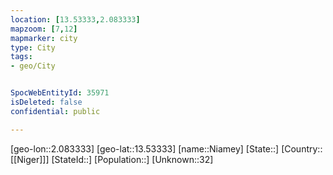 ```yaml
---
location: [13.53333,2.083333]
mapzoom: [7,12] 
mapmarker: city 
type: City
tags:
- geo/City


SpocWebEntityId: 35971
isDeleted: false
confidential: public

---
```

[geo-lon::2.083333]
[geo-lat::13.53333]
[name::Niamey]
[State::]
[Country::[[Niger]]]
[StateId::]
[Population::]
[Unknown::32]

